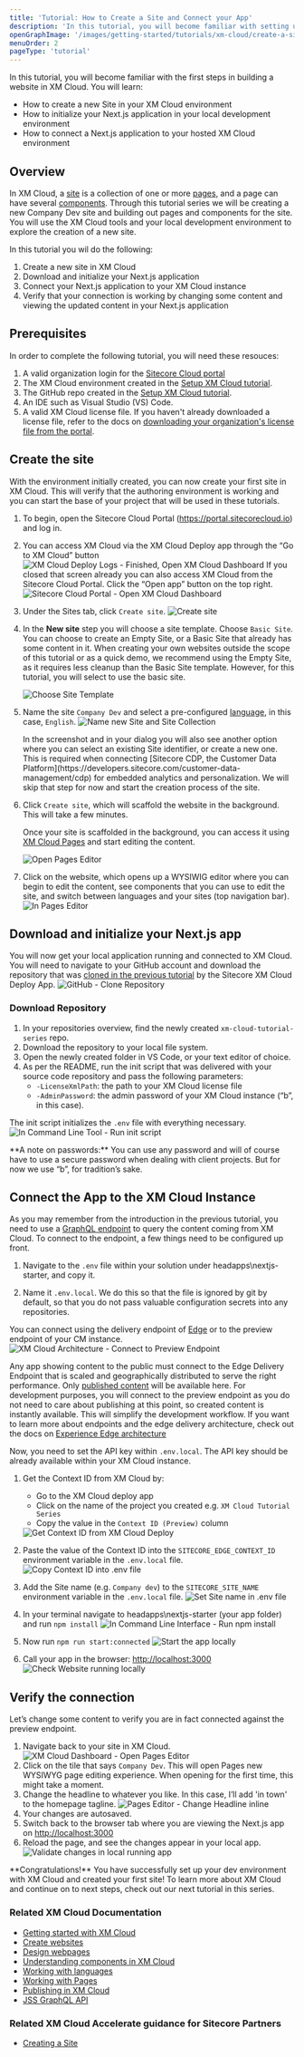 ```yaml
---
title: 'Tutorial: How to Create a Site and Connect your App'
description: 'In this tutorial, you will become familiar with setting up a site, setting up the dev environment to support building that site, and how to connect your codebase that runs on your local rendering host to the preview endpoint of XM Cloud.'
openGraphImage: '/images/getting-started/tutorials/xm-cloud/create-a-site-04.png'
menuOrder: 2
pageType: 'tutorial'
---
```


<Introduction title="What You are Going to Learn">

In this tutorial, you will become familiar with the first steps in building a website in XM Cloud. You will learn:

- How to create a new Site in your XM Cloud environment
- How to initialize your Next.js application in your local development environment
- How to connect a Next.js application to your hosted XM Cloud environment

</Introduction>

## Overview

In XM Cloud, a [site](https://doc.sitecore.com/xmc/en/users/xm-cloud/create-websites.html) is a collection of one or more [pages](https://doc.sitecore.com/xmc/en/users/xm-cloud/design-webpages.html), and a page can have several [components](https://doc.sitecore.com/xmc/en/users/xm-cloud/understanding-components-in-xm-cloud.html). Through this tutorial series we will be creating a new Company Dev site and building out pages and components for the site. You will use the XM Cloud tools and your local development environment to explore the creation of a new site.

In this tutorial you wil do the following:

1. Create a new site in XM Cloud
1. Download and initialize your Next.js application
1. Connect your Next.js application to your XM Cloud instance
1. Verify that your connection is working by changing some content and viewing the updated content in your Next.js application

## Prerequisites

In order to complete the following tutorial, you will need these resouces:

1. A valid organization login for the [Sitecore Cloud portal](https://portal.sitecorecloud.io)
1. The XM Cloud environment created in the [Setup XM Cloud tutorial](setup-xm-cloud).
1. The GitHub repo created in the [Setup XM Cloud tutorial](setup-xm-cloud).
1. An IDE such as Visual Studio (VS) Code.
1. A valid XM Cloud license file.
   <Alert status="info">
   <AlertIcon />
   If you haven't already downloaded a license file, refer to the docs on [downloading your organization's license file from the portal](https://doc.sitecore.com/xmc/en/developers/xm-cloud/the-cloud-organization-command.html#the-license-subcommand).
   </Alert>

## Create the site

With the environment initially created, you can now create your first site in XM Cloud. This will verify that the authoring environment is working and you can start the base of your project that will be used in these tutorials.

1. To begin, open the Sitecore Cloud Portal (https://portal.sitecorecloud.io) and log in.

1. You can access XM Cloud via the XM Cloud Deploy app through the “Go to XM Cloud” button
   <Image title="XM Cloud Deploy Logs - Finished, Open XM Cloud Dashboard" src="/images/getting-started/tutorials/xm-cloud/create-a-site-01.png" maxW="xl" />
   If you closed that screen already you can also access XM Cloud from the Sitecore Cloud Portal. Click the “Open app” button on the top right.
   <Image title="Sitecore Cloud Portal - Open XM Cloud Dashboard" src="/images/getting-started/tutorials/xm-cloud/create-a-site-02.png" maxW="xl" />
1. Under the Sites tab, click `Create site`.
   <Image title="Create site" src="/images/getting-started/tutorials/xm-cloud/create-a-site-03.png" maxW="xl" />
1. In the **New site** step you will choose a site template. Choose `Basic Site`.
   <Alert status="info">
   <AlertIcon />
   You can choose to create an Empty Site, or a Basic Site that already has some content in it. When creating your own websites outside the scope of this tutorial or as a quick demo, we recommend using the Empty Site, as it requires less cleanup than the Basic Site template. However, for this tutorial, you will select to use the basic site.
   </Alert>

   <Image title="Choose Site Template" src="/images/getting-started/tutorials/xm-cloud/create-a-site-04.png" maxW="xl" />

1. Name the site `Company Dev` and select a pre-configured [language](https://doc.sitecore.com/xmc/en/developers/xm-cloud/working-with-languages.html), in this case, `English`.
   <Image title="Name new Site and Site Collection" src="/images/getting-started/tutorials/xm-cloud/create-a-site-05.png" maxW="xl" />

   <Alert status="info">
      <AlertIcon />
      In the screenshot and in your dialog you will also see another option where you can select an existing Site identifier, or create a new one. This is required when connecting [Sitecore CDP, the Customer Data Platform](https://developers.sitecore.com/customer-data-management/cdp) for embedded analytics and personalization. We will skip that step for now and start the creation process of the site.
   </Alert>

1. Click `Create site`, which will scaffold the website in the background. This will take a few minutes.

   Once your site is scaffolded in the background, you can access it using [XM Cloud Pages](https://doc.sitecore.com/xmc/en/users/xm-cloud/working-with-pages.html) and start editing the content.

   <Image title="Open Pages Editor" src="/images/getting-started/tutorials/xm-cloud/create-a-site-06.png" maxW="xl" />

1. Click on the website, which opens up a WYSIWIG editor where you can begin to edit the content, see components that you can use to edit the site, and switch between languages and your sites (top navigation bar).  
   <Image title="In Pages Editor" src="/images/getting-started/tutorials/xm-cloud/create-a-site-07.png" maxW="xl" />

## Download and initialize your Next.js app

You will now get your local application running and connected to XM Cloud. You will need to navigate to your GitHub account and download the repository that was [cloned in the previous tutorial](setup-xm-cloud) by the Sitecore XM Cloud Deploy App.
<Image title="GitHub - Clone Repository" src="/images/getting-started/tutorials/xm-cloud/create-a-site-08.png" maxW="xl" />

### Download Repository

1. In your repositories overview, find the newly created `xm-cloud-tutorial-series` repo.
1. Download the repository to your local file system.
1. Open the newly created folder in VS Code, or your text editor of choice.
1. As per the README, run the init script that was delivered with your source code repository and pass the following parameters:
   - `-LicenseXmlPath`: the path to your XM Cloud license file
   - `-AdminPassword`: the admin password of your XM Cloud instance (“b”, in this case).

The init script initializes the `.env` file with everything necessary.
<Image title="In Command Line Tool - Run init script" src="/images/getting-started/tutorials/xm-cloud/create-a-site-09.png" maxW="xl" />

<Alert status="info">
  <AlertIcon />
    **A note on passwords:**
    You can use any password and will of course have to use a secure password when dealing with client projects. But for now we use “b”, for tradition’s sake.
</Alert>

## Connect the App to the XM Cloud Instance

As you may remember from the introduction in the previous tutorial, you need to use a [GraphQL endpoint](https://doc.sitecore.com/xmc/en/developers/jss/latest/jss-xmc/jss-graphql-api.html) to query the content coming from XM Cloud. To connect to the endpoint, a few things need to be configured up front.

1. Navigate to the `.env` file within your solution under headapps\nextjs-starter, and copy it.

1. Name it `.env.local`. We do this so that the file is ignored by git by default, so that you do not pass valuable configuration secrets into any repositories.

You can connect using the delivery endpoint of [Edge](https://doc.sitecore.com/xmc/en/developers/xm-cloud/sitecore-experience-edge-for-xm.html) or to the preview endpoint of your CM instance.  
<Image title="XM Cloud Architecture - Connect to Preview Endpoint" src="/images/getting-started/tutorials/xm-cloud/create-a-site-10.png" maxW="xl" />

Any app showing content to the public must connect to the Edge Delivery Endpoint that is scaled and geographically distributed to serve the right performance. Only [published content](https://doc.sitecore.com/xmc/en/users/xm-cloud/publishing-in-xm-cloud.html) will be available here. For development purposes, you will connect to the preview endpoint as you do not need to care about publishing at this point, so created content is instantly available. This will simplify the development workflow. If you want to learn more about endpoints and the edge delivery architecture, check out the docs on [Experience Edge architecture](https://doc.sitecore.com/xmc/en/developers/xm-cloud/the-architecture-of-sitecore-experience-edge-for-xm.html)

Now, you need to set the API key within `.env.local`. The API key should be already available within your XM Cloud instance.

1. Get the Context ID from XM Cloud by:

   - Go to the XM Cloud deploy app
   - Click on the name of the project you created e.g. `XM Cloud Tutorial Series`
   - Copy the value in the `Context ID (Preview)` column

   <Image title="Get Context ID from XM Cloud Deploy" src="/images/getting-started/tutorials/xm-cloud/create-a-site-11.png" maxW="xl" />

1. Paste the value of the Context ID into the `SITECORE_EDGE_CONTEXT_ID` environment variable in the `.env.local` file.
   <Image title="Copy Context ID into .env file" src="/images/getting-started/tutorials/xm-cloud/create-a-site-12.png" maxW="xl" />
1. Add the Site name (e.g. `Company dev`) to the `SITECORE_SITE_NAME` environment variable in the `.env.local` file.
   <Image title="Set Site name in .env file" src="/images/getting-started/tutorials/xm-cloud/create-a-site-13.png" maxW="xl" />
1. In your terminal navigate to headapps\nextjs-starter (your app folder) and run `npm install`
   <Image title="In Command Line Interface - Run npm install" src="/images/getting-started/tutorials/xm-cloud/create-a-site-14.png" maxW="xl" />
1. Now run `npm run start:connected`
   <Image title="Start the app locally" src="/images/getting-started/tutorials/xm-cloud/create-a-site-15.png" maxW="xl" />
1. Call your app in the browser: [http://localhost:3000](http://localhost:3000)
   <Image title="Check Website running locally" src="/images/getting-started/tutorials/xm-cloud/create-a-site-16.png" maxW="xl" />

## Verify the connection

Let’s change some content to verify you are in fact connected against the preview endpoint.

1. Navigate back to your site in XM Cloud.
   <Image title="XM Cloud Dashboard - Open Pages Editor" src="/images/getting-started/tutorials/xm-cloud/create-a-site-17.png" maxW="xl" />
1. Click on the tile that says `Company Dev`. This will open Pages new WYSIWYG page editing experience. When opening for the first time, this might take a moment.
1. Change the headline to whatever you like. In this case, I’ll add 'in town' to the homepage tagline.
   <Image title="Pages Editor - Change Headline inline" src="/images/getting-started/tutorials/xm-cloud/create-a-site-18.png" maxW="xl" />
1. Your changes are autosaved.
1. Switch back to the browser tab where you are viewing the Next.js app on [http://localhost:3000](http://localhost:3000)
1. Reload the page, and see the changes appear in your local app.  
   <Image title="Validate changes in local running app" src="/images/getting-started/tutorials/xm-cloud/create-a-site-19.png" maxW="xl" />

<Alert status="success">
   <AlertIcon />
   **Congratulations!** You have successfully set up your dev environment with XM Cloud and created your first site! To learn more about XM Cloud and continue on to next steps, check out our next tutorial in this series.
</Alert>

### Related XM Cloud Documentation

- [Getting started with XM Cloud](https://doc.sitecore.com/xmc/en/developers/xm-cloud/getting-started-with-xm-cloud.html)
- [Create websites](https://doc.sitecore.com/xmc/en/users/xm-cloud/create-websites.html)
- [Design webpages](https://doc.sitecore.com/xmc/en/users/xm-cloud/design-webpages.html)
- [Understanding components in XM Cloud](https://doc.sitecore.com/xmc/en/users/xm-cloud/understanding-components-in-xm-cloud.html)
- [Working with languages](https://doc.sitecore.com/xmc/en/developers/xm-cloud/working-with-languages.html)
- [Working with Pages](https://doc.sitecore.com/xmc/en/users/xm-cloud/working-with-pages.html)
- [Publishing in XM Cloud](https://doc.sitecore.com/xmc/en/users/xm-cloud/publishing-in-xm-cloud.html)
- [JSS GraphQL API](https://doc.sitecore.com/xmc/en/developers/jss/latest/jss-xmc/jss-graphql-api.html)

### Related XM Cloud Accelerate guidance for Sitecore Partners

- [Creating a Site](/learn/accelerate/xm-cloud/pre-development/sprint-zero/creating-a-site)
